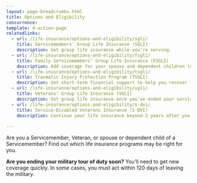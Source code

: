 ```yaml
---
layout: page-breadcrumbs.html
title: Options and Eligibility
concurrence: 
template: 4-action-page
relatedlinks:
  - url: /life-insurance/options-and-eligibility/sgli/
    title: Servicemembers’ Group Life Insurance (SGLI) 
    description: Get group life insurance while you’re serving.
  - url: /life-insurance/options-and-eligibility/fsgli/ 
    title: Family Servicemembers’ Group Life Insurance (FSGLI) 
    description: Add coverage for your spouse and dependent children (children who rely on you for financial support).
  - url: /life-insurance/options-and-eligibility/tsgli/ 
    title: Traumatic Injury Protection Program (TSGLI) 
    description: Get short-term financial support to help you recover from a severe injury.
  - url: /life-insurance/options-and-eligibility/vgli/ 
    title: Veterans’ Group Life Insurance (VGLI) 
    description: Get group life insurance once you’ve ended your service. 
  - url: /life-insurance/options-and-eligibility/s-dvi/ 
    title: Service-Disabled Veterans Insurance (S-DVI) 
    description: Continue your life insurance beyond 2 years after you leave the military if you’re disabled because of an injury or illness caused—or made worse—by your active service.
    
---
```


<div class="va-introtext">

Are you a Servicemember, Veteran, or spouse or dependent child of a Servicemember? Find out which life insurance programs may be right for you. 

</div>

**Are you ending your military tour of duty soon?** You’ll need to get new coverage quickly. In some cases, you must act within 120 days of leaving the military. 



